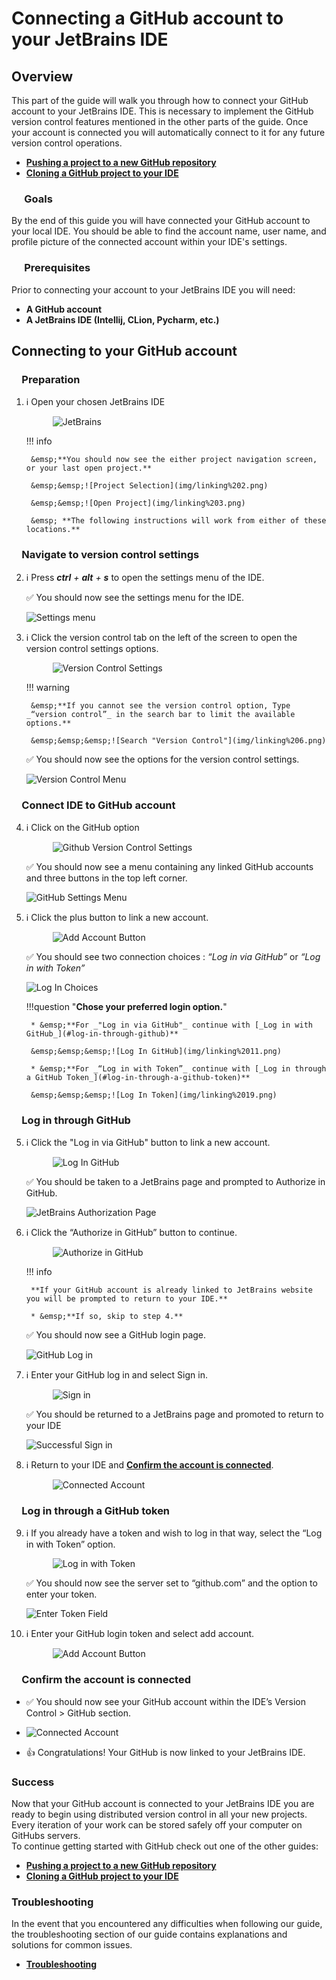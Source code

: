 # Connecting a GitHub account to your JetBrains IDE

## Overview

This part of the guide will walk you through how to connect your GitHub account to your JetBrains IDE.
This is necessary to implement the GitHub version control features mentioned in the other parts of the guide. Once your account is connected you will automatically connect to it for any future version control operations.  

* [**Pushing a project to a new GitHub repository**](Pushing-a-project-to-GitHub.md)
* [**Cloning a GitHub project to your IDE**](Connecting-to-GitHub.md)

### &emsp; Goals

By the end of this guide you will have connected your GitHub account to your local IDE. You should be able to find the account name, user name, and profile picture of the connected account within your IDE's settings.

### &emsp; Prerequisites

Prior to connecting your account to your JetBrains IDE you will need:  

* **A GitHub account**
* **A JetBrains IDE (Intellij, CLion, Pycharm, etc.)**

## Connecting to your GitHub account

### &emsp;Preparation

1. ℹ️ Open your chosen JetBrains IDE

    &emsp;&emsp;&emsp;![JetBrains](img/linking%201.png)

    !!! info

        &emsp;**You should now see the either project navigation screen, or your last open project.**

        &emsp;&emsp;![Project Selection](img/linking%202.png)

        &emsp;&emsp;![Open Project](img/linking%203.png)

        &emsp; **The following instructions will work from either of these locations.**

### &emsp;Navigate to version control settings

2. ℹ️ Press _**ctrl** + **alt** + **s**_  to open the settings menu of the IDE.

    ✅ You should now see the settings menu for the IDE.

    ![Settings menu](img/linking%204.png)

3. ℹ️ Click the version control tab on the left of the screen to open the version control settings options.

    &emsp;&emsp;&emsp;![Version Control Settings](img/linking%205.png)

    !!! warning

        &emsp;**If you cannot see the version control option, Type _“version control”_ in the search bar to limit the available options.**

        &emsp;&emsp;&emsp;![Search "Version Control"](img/linking%206.png)

    ✅ You should now see the options for the version control settings.

    ![Version Control Menu](img/linking%207.png)

### &emsp;Connect IDE to GitHub account

4. ℹ️ Click on the GitHub option

    &emsp;&emsp;&emsp;![Github Version Control Settings](img/linking%208.png)

    ✅ You should now see a menu containing any linked GitHub accounts and three buttons in the top left corner.

    ![GitHub Settings Menu](img/linking%209.png)

5. ℹ️ Click the plus button to link a new account.

    &emsp;&emsp;&emsp;![Add Account Button](img/linking%2010.png)

    ✅ You should see two connection choices : _“Log in via GitHub”_ or _“Log in with Token”_

    ![Log In Choices](img/linking%2010.5.png)

    !!!question "**Chose your preferred login option.**"

        * &emsp;**For _"Log in via GitHub"_ continue with [_Log in with GitHub_](#log-in-through-github)**

        &emsp;&emsp;&emsp;![Log In GitHub](img/linking%2011.png)

        * &emsp;**For _“Log in with Token”_ continue with [_Log in through a GitHub Token_](#log-in-through-a-github-token)**

        &emsp;&emsp;&emsp;![Log In Token](img/linking%2019.png)

### &emsp;Log in through GitHub

5. ℹ️ Click the "Log in via GitHub" button to link a new account.

    &emsp;&emsp;&emsp;![Log In GitHub](img/linking%2011.png)

    ✅ You should be taken to a JetBrains page and prompted to Authorize in GitHub.

    ![JetBrains Authorization Page](img/linking%2012.png)

6. ℹ️ Click the “Authorize in GitHub” button to continue.

    &emsp;&emsp;&emsp;![Authorize in GitHub](img/linking%2013.png)

    !!! info

        **If your GitHub account is already linked to JetBrains website you will be prompted to return to your IDE.**

        * &emsp;**If so, skip to step 4.**

    ✅ You should now see a GitHub login page.

    ![GitHub Log in](img/linking%2014.png)

7. ℹ️ Enter your GitHub log in and select Sign in.

    &emsp;&emsp;&emsp;![Sign in](img/linking%2015.png)

    ✅ You should be returned to a JetBrains page and promoted to return to your IDE

    ![Successful Sign in](img/linking%2016.png)

8. ℹ️ Return to your IDE and [**Confirm the account is connected**](#confirm-the-account-is-connected).

    &emsp;&emsp;&emsp;![Connected Account](img/linking%2017.png)

### &emsp;Log in through a GitHub token

9. ℹ️ If you already have a token and wish to log in that way, select the “Log in with Token” option.

    &emsp;&emsp;&emsp;![Log in with Token](img/linking%2019.png)

    ✅ You should now see the server set to “github.com” and the option to enter your token.

    ![Enter Token Field](img/linking%2020.png)

10. ℹ️ Enter your GitHub login token and select add account.

    &emsp;&emsp;&emsp;![Add Account Button](img/linking%2021.png)

### &emsp;Confirm the account is connected

* ✅ You should now see your GitHub account within the IDE’s Version Control > GitHub section.

* ![Connected Account](img/linking%2018.png)

* 👍 Congratulations! Your GitHub is now linked to your JetBrains IDE.

### Success

Now that your GitHub account is connected to your JetBrains IDE you are ready to begin using distributed version control in all your new projects. Every iteration of your work can be stored safely off your computer on GitHubs servers.  
To continue getting started with GitHub check out one of the other guides:

* [**Pushing a project to a new GitHub repository**](Pushing-a-project-to-GitHub.md)
* [**Cloning a GitHub project to your IDE**](Cloning-a-GitHub-project.md)

### Troubleshooting

In the event that you encountered any difficulties when following our guide, the troubleshooting section of our guide contains explanations and solutions for common issues.

* [**Troubleshooting**](TroubleShooting.md)
